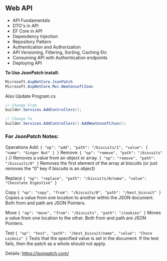 ## Web API

- API Fundamentals
- DTO's in API
- EF Core in API
- Dependency Injection
- Repository Pattern
- Authentication and Authorization
- API Versioning, Filtering, Sorting, Caching Etc
- Consuming API with Authentication endpoints
- Deploying API


**To Use JsonPatch install:**
```c#
Microsoft.AspNetCore.JsonPatch
Microsoft.AspNetCore.Mvc.NewtonsoftJson
```
Also Update Program.cs
```c#
// Change From
builder.Services.AddControllers();

// Change To
builder.Services.AddControllers().AddNewtonsoftJson();
```


### For JsonPatch Notes:
Operations
Add: `{ "op": "add", "path": "/biscuits/1", "value": { "name": "Ginger Nut" } }`
Remove: 
`{ "op": "remove", "path": "/biscuits" }` // Removes a value from an object or array.
`{ "op": "remove", "path": "/biscuits/0" }`
Removes the first element of the array at biscuits (or just removes the “0” key if biscuits is an object)

Replace
`{ "op": "replace", "path": "/biscuits/0/name", "value": "Chocolate Digestive" }`

Copy
`{ "op": "copy", "from": "/biscuits/0", "path": "/best_biscuit" }`
Copies a value from one location to another within the JSON document. Both from and path are JSON Pointers.

Move
`{ "op": "move", "from": "/biscuits", "path": "/cookies" }`
Moves a value from one location to the other. Both from and path are JSON Pointers.

Test
`{ "op": "test", "path": "/best_biscuit/name", "value": "Choco Leibniz" }`
Tests that the specified value is set in the document. If the test fails, then the patch as a whole should not apply.

Details: https://jsonpatch.com/









